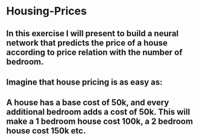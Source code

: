 # Housing-Prices
## In this exercise I will present to build a neural network that predicts the price of a house according to  price relation with the number of bedroom.
## Imagine that house pricing is as easy as:

## A house has a base cost of 50k, and every additional bedroom adds a cost of 50k. This will make a 1 bedroom house cost 100k, a 2 bedroom house cost 150k etc.
